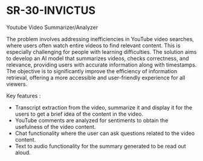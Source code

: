 # SR-30-INVICTUS

Youtube Video Summarizer/Analyzer

The problem involves addressing inefficiencies in YouTube video searches, where users often watch entire videos to find relevant content. This is especially challenging for people with learning difficulties. The solution aims to develop an AI model that summarizes videos, checks correctness, and relevance, providing users with accurate information along with timestamps. The objective is to significantly improve the efficiency of information retrieval, offering a more accessible and user-friendly experience for all viewers.

Key features : 
- Transcript extraction from the video, summarize it and display it for the users to get a brief idea of the content in the video.
- YouTube comments are analyzed for sentiments to obtain the usefulness of the video content.
- Chat functionality where the user can ask questions related to the video content.
- Text to audio functionality for the summary generated to be read out aloud.


